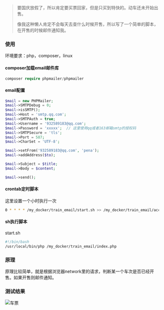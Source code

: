 > 要国庆放假了，所以肯定要买票回家，但是只买到特快的。动车还未开始出售。
> 
> 像我这种懒人肯定不会每天去查什么时候开售，所以写了一个简单的脚本，在开售的时候邮件通知我。
  
  
### 使用
环境要求：php，composer，linux  

#### composer加载email邮件库
```php
composer require phpmailer/phpmailer
```

#### email配置
```php
$mail = new PHPMailer;
$mail->SMTPDebug = 0;
$mail->isSMTP();
$mail->Host = 'smtp.qq.com';
$mail->SMTPAuth = true;
$mail->Username = '932589183@qq.com';
$mail->Password = 'xxxxx';  // 这里使用qq或者163邮箱smtp的授权码
$mail->SMTPSecure = 'tls';
$mail->Port = 587;
$mail->CharSet = 'UTF-8';

$mail->setFrom('932589183@qq.com', 'pena');
$mail->addAddress($to);

$mail->Subject = $title;
$mail->Body = $content;

$mail->send();
```

#### crontab定时脚本
这里设置一个小时执行一次  
```bash
0 * * * * /my_docker/train_email/start.sh >> /my_docker/train_email/access.log 2>&1
```

#### sh执行脚本
start.sh
```bash
#!/bin/bash
/usr/local/bin/php /my_docker/train_email/index.php
```

### 原理
原理比较简单，就是根据浏览器network里的请求，判断某一个车次是否已经开售。如果开售则邮件通知。

### 测试结果
![车票](http://pic.pwwtest.com/%E6%9F%A5%E8%AF%A2%E8%BD%A6%E7%A5%A8_20180909223024.png)